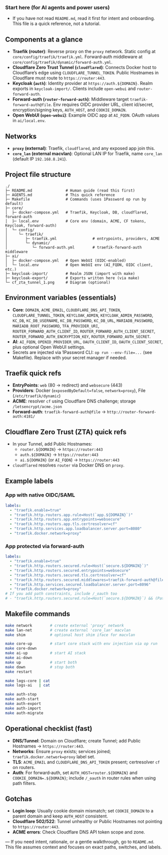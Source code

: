 ### Start here (for AI agents and power users)

- If you have not read `README.md`, read it first for intent and onboarding. This file is a quick reference, not a tutorial.


## Components at a glance
- **Traefik (router)**: Reverse proxy on the `proxy` network. Static config at `core/config/traefik/traefik.yml`. Forward‑auth middleware at `core/config/traefik/dynamic/forward-auth.yml`.
- **Cloudflare Zero Trust Tunnel (`cloudflared`)**: Connects Docker host to Cloudflare’s edge using `CLOUDFLARE_TUNNEL_TOKEN`. Public Hostnames in Cloudflare must route to `https://router:443`.
- **Keycloak (`auth`)**: Identity provider at `https://auth.${DOMAIN}`. Realm exports in `keycloak-import/`. Clients include `open-webui` and `router-forward-auth`.
- **Forward-auth (`router-forward-auth`)**: Middleware target `traefik-forward-auth@file`. Env requires OIDC provider URL, client id/secret, encryption/signing keys, `AUTH_HOST`, and `COOKIE_DOMAIN`.
- **Open WebUI (`open-webui`)**: Example OIDC app at `AI_FQDN`. OAuth values in `ai/local.env`.


## Networks
- **`proxy` (external)**: Traefik, `cloudflared`, and any exposed app join this.
- **`core_lan` (external macvlan)**: Optional LAN IP for Traefik, name `core_lan` (default IP `192.168.8.241`).


## Project file structure
```
./
├─ README.md               # Human guide (read this first)
├─ AGENTS.md               # This quick reference
├─ Makefile                # Commands (uses 1Password op run by default)
├─ core/
│  ├─ docker-compose.yml   # Traefik, Keycloak, DB, cloudflared, forward-auth
│  ├─ local.env            # Core env (domain, ACME, CF tokens, Keycloak, forward-auth)
│  └─ config/
│     └─ traefik/
│        ├─ traefik.yml                # entrypoints, providers, ACME
│        └─ dynamic/
│           └─ forward-auth.yml        # traefik-forward-auth middleware
├─ ai/
│  ├─ docker-compose.yml   # Open WebUI (OIDC-enabled)
│  └─ local.env            # Open WebUI env (AI_FQDN, OIDC client, etc.)
├─ keycloak-import/        # Realm JSON (import with make)
├─ keycloak-export/        # Exports written here (via make)
└─ cf_zta_tunnel_1.png     # Diagram (optional)
```


## Environment variables (essentials)
- **Core**: `DOMAIN`, `ACME_EMAIL`, `CLOUDFLARE_DNS_API_TOKEN`, `CLOUDFLARE_TUNNEL_TOKEN`, `KEYCLOAK_ADMIN`, `KEYCLOAK_ADMIN_PASSWORD`, `KC_DB`, `KC_DB_USERNAME`, `KC_DB_PASSWORD`, `KC_DB_URL`, `MARIADB_PASSWORD`, `MARIADB_ROOT_PASSWORD`, `TFA_PROVIDER_URI`, `ROUTER_FORWARD_AUTH_CLIENT_ID`, `ROUTER_FORWARD_AUTH_CLIENT_SECRET`, `ROUTER_FORWARD_AUTH_ENCRYPTION_KEY`, `ROUTER_FORWARD_AUTH_SECRET`.
- **AI**: `AI_FQDN`, `OPENID_PROVIDER_URL`, `OAUTH_CLIENT_ID`, `OAUTH_CLIENT_SECRET`, plus optional Open WebUI settings.
- Secrets are injected via 1Password CLI: `op run --env-file=...` (see Makefile). Replace with your secret manager if needed.


## Traefik quick refs
- **EntryPoints**: `web` (80 → redirect) and `websecure` (443)
- **Providers**: Docker (`exposedByDefault=false`, `network=proxy`), File (`/etc/traefik/dynamic`)
- **ACME**: resolver `cf` using Cloudflare DNS challenge; storage `/letsencrypt/acme.json`
- **Forward-auth**: `traefik-forward-auth@file` → `http://router-forward-auth:4181/`


## Cloudflare Zero Trust (ZTA) quick refs
- In your Tunnel, add Public Hostnames:
  - `router.${DOMAIN}` → `https://router:443`
  - `auth.${DOMAIN}` → `https://router:443`
  - `ai.${DOMAIN}` (or `AI_FQDN`) → `https://router:443`
- `cloudflared` resolves `router` via Docker DNS on `proxy`.


## Example labels
### App with native OIDC/SAML
```yaml
labels:
  - "traefik.enable=true"
  - "traefik.http.routers.app.rule=Host(`app.${DOMAIN}`)"
  - "traefik.http.routers.app.entrypoints=websecure"
  - "traefik.http.routers.app.tls.certresolver=cf"
  - "traefik.http.services.app.loadbalancer.server.port=8080"
  - "traefik.docker.network=proxy"
```

### App protected via forward-auth
```yaml
labels:
  - "traefik.enable=true"
  - "traefik.http.routers.secured.rule=Host(`secure.${DOMAIN}`)"
  - "traefik.http.routers.secured.entrypoints=websecure"
  - "traefik.http.routers.secured.tls.certresolver=cf"
  - "traefik.http.routers.secured.middlewares=traefik-forward-auth@file"
  - "traefik.http.services.secured.loadbalancer.server.port=8096"
  - "traefik.docker.network=proxy"
# If you add path constraints, include /_oauth too
# - "traefik.http.routers.secured.rule=Host(`secure.${DOMAIN}`) && (PathPrefix(`/`) || PathPrefix(`/_oauth`))"
```


## Makefile commands
```bash
make network        # create external 'proxy' network
make lan-net        # create external 'core_lan' macvlan
make shim           # optional host shim iface for macvlan

make core-up        # start core stack with env injection via op run
make core-down
make ai-up          # start AI stack
make ai-down
make up             # start both
make down           # stop both
make restart

make logs-core | cat
make logs-ai   | cat

make auth-stop
make auth-start
make auth-export
make auth-import
make auth-migrate
```


## Operational checklist (fast)
- **DNS/Tunnel**: Domain on Cloudflare; create Tunnel; add Public Hostnames → `https://router:443`.
- **Networks**: Ensure `proxy` exists; services joined; `traefik.docker.network=proxy` label set.
- **TLS**: `ACME_EMAIL` and `CLOUDFLARE_DNS_API_TOKEN` present; certresolver `cf` on routers.
- **Auth**: For forward‑auth, set `AUTH_HOST=router.${DOMAIN}` and `COOKIE_DOMAIN=.${DOMAIN}`; include `/_oauth` in router rules when using path filters.


## Gotchas
- **Login loop**: Usually cookie domain mismatch; set `COOKIE_DOMAIN` to a parent domain and keep `AUTH_HOST` consistent.
- **Cloudflare 502/522**: Tunnel unhealthy or Public Hostnames not pointing to `https://router:443`.
- **ACME errors**: Check Cloudflare DNS API token scope and zone.


— If you need intent, rationale, or a gentle walkthrough, go to `README.md`. This file assumes context and focuses on exact paths, switches, and labels.
